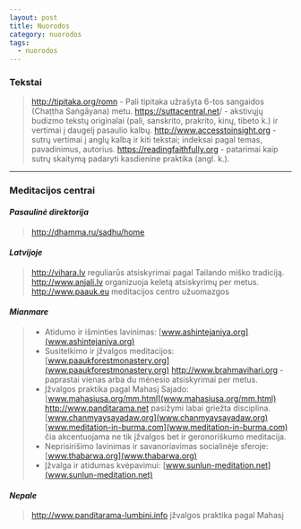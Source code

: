 ```yaml
---
layout: post
title: Nuorodos
category: nuorodos
tags:
  - nuorodos
---
```

### Tekstai
> <http://tipitaka.org/romn> - Pali tipitaka užrašyta 6-tos sangaidos (Chaṭṭha Saṅgāyana) metu.
> <https://suttacentral.net>/ - akstivųjų budizmo tekstų originalai (pali, sanskrito, prakrito, kinų, tibeto k.) ir vertimai į daugelį pasaulio kalbų.
> <http://www.accesstoinsight.org> - sutrų vertimai į anglų kalbą ir kiti tekstai; indeksai pagal temas, pavadinimus, autorius.
> <https://readingfaithfully.org> - patarimai kaip sutrų skaitymą padaryti kasdienine praktika (angl. k.).
***
### Meditacijos centrai
#### _Pasaulinė direktorija_
> <http://dhamma.ru/sadhu/home>
#### _Latvijoje_
> <http://vihara.lv> reguliarūs atsiskyrimai pagal Tailando miško tradiciją.
> <http://www.anjali.lv> organizuoja keletą atsiskyrimų per metus.
> <http://www.paauk.eu> meditacijos centro užuomazgos
#### _Mianmare_
> * Atidumo ir išminties lavinimas:
[www.ashintejaniya.org](www.ashintejaniya.org)
> * Susitelkimo ir įžvalgos meditacijos:
> [www.paaukforestmonastery.org](www.paaukforestmonastery.org)
> <http://www.brahmavihari.org> - paprastai vienas arba du mėnesio atsiskyrimai per metus.
> * Įžvalgos praktika pagal Mahasį Sajado:
> [www.mahasiusa.org/mm.html](www.mahasiusa.org/mm.html)
> <http://www.panditarama.net> pasižymi labai griežta disciplina.
> [www.chanmyaysayadaw.org](www.chanmyaysayadaw.org)
> [www.meditation-in-burma.com](www.meditation-in-burma.com) čia akcentuojama ne tik įžvalgos bet ir geronoriškumo meditacija.
> * Neprisirišimo lavinimas ir savanoriavimas socialinėje sferoje:
> [www.thabarwa.org](www.thabarwa.org)
> * Įžvalga ir atidumas kvėpavimui:
> [www.sunlun-meditation.net](www.sunlun-meditation.net)
#### _Nepale_
> <http://www.panditarama-lumbini.info> įžvalgos praktika pagal Mahasį
